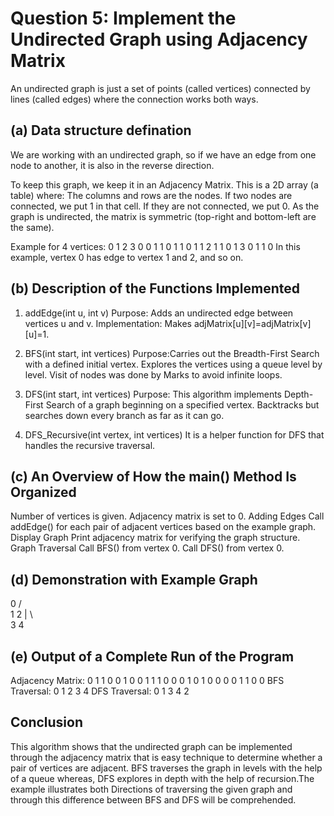 # Question 5: Implement the Undirected Graph using Adjacency Matrix
An undirected graph is just a set of points (called vertices) connected by lines (called edges) where the connection works both ways.

## (a) Data structure defination
We are working with an undirected graph, so if we have an edge from one node to another, it is also in the reverse direction.

To keep this graph, we keep it in an Adjacency Matrix. This is a 2D array (a table) where:
The columns and rows are the nodes.
If two nodes are connected, we put 1 in that cell.
If they are not connected, we put 0.
As the graph is undirected, the matrix is symmetric (top-right and bottom-left are the same).

Example for 4 vertices:
0 1 2 3
0 0 1 1 0
1 1 0 1 1
2 1 1 0 1
3 0 1 1 0
In this example, vertex 0 has edge to vertex 1 and 2, and so on.

## (b) Description of the Functions Implemented
1. addEdge(int u, int v)
Purpose: Adds an undirected edge between vertices u and v.
Implementation: Makes adjMatrix[u][v]=adjMatrix[v][u]=1.

2. BFS(int start, int vertices)
Purpose:Carries out the Breadth-First Search with a defined initial vertex.
Explores the vertices using a queue level by level.
Visit of nodes was done by Marks to avoid infinite loops.

3. DFS(int start, int vertices)
Purpose: This algorithm implements Depth-First Search of a graph beginning on a specified vertex.
Backtracks but searches down every branch as far as it can go.

4. DFS_Recursive(int vertex, int vertices)
It is a helper function for DFS that handles the recursive traversal.

## (c) An Overview of How the main() Method Is Organized
Number of vertices is given.
Adjacency matrix is set to 0.
Adding Edges
Call addEdge() for each pair of adjacent vertices based on the example graph.
Display Graph
Print adjacency matrix for verifying the graph structure.
Graph Traversal
Call BFS() from vertex 0.
Call DFS() from vertex 0.

## (d) Demonstration with Example Graph
   0
  / \
 1   2
 | \  
 3  4

## (e) Output of a Complete Run of the Program
Adjacency Matrix:
0 1 1 0 0
1 0 0 1 1
1 0 0 0 1
0 1 0 0 0
0 1 1 0 0
BFS Traversal: 0 1 2 3 4
DFS Traversal: 0 1 3 4 2

## Conclusion
This algorithm shows that the undirected graph can be implemented through the adjacency matrix that is easy technique to determine whether a pair of vertices are adjacent. BFS traverses the graph in levels with the help of a queue whereas, DFS explores in depth with the help of recursion.The example illustrates both Directions of traversing the given graph and through this difference between BFS and DFS will be comprehended.